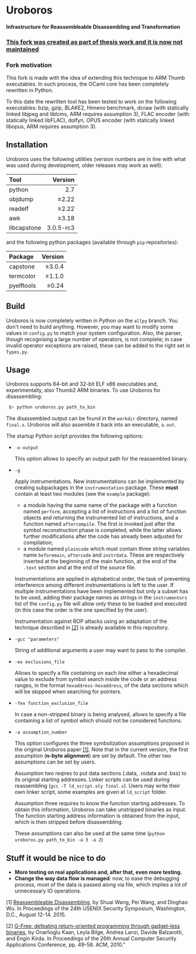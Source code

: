 # Uroboros
#### Infrastructure for Reassembleable Disassembling and Transformation

### <ins>This fork was created as part of thesis work and it is now not maintained</ins>

### Fork motivation

This fork is made with the idea of extending this technique to ARM Thumb executables. In such process, the OCaml core has been completely rewritten in Python.

To this date the rewritten tool has been tested to work on the following executables: bzip, gzip, BLAKE2, Himeno benchmark, dcraw (with statically linked libjpeg and liblcms, ARM requires assumption 3), FLAC encoder (with statically linked libFLAC), dolfyn, OPUS encoder (with statically linked libopus, ARM requires assumption 3).

## Installation

Uroboros uses the following utilities (version numbers are in line with what was used during development, older releases may work as well):

| Tool        | Version   |
|:------------|----------:|
| python      | 2.7       |
| objdump     | ≥2.22     |
| readelf     | ≥2.22     |
| awk         | ≥3.18     |
| libcapstone | 3.0.5-rc3 |

and the following python packages (available through `pip` repositories):

| Package     | Version |
|:------------|--------:|
| capstone    | ≥3.0.4  |
| termcolor   | ≥1.1.0  |
| pyelftools  | ≥0.24   |

## Build

Uroboros is now completely written in Python on the `allpy` branch. You don't need to build anything. However, you may want to modify some values in `config.py` to match your system configuration. Also, the parser, though recognising a large number of operators, is not complete; in case invalid operator exceptions are raised, these can be added to the right set in `Types.py`.

## Usage

Uroboros supports 64-bit and 32-bit ELF x86 executables and, experimentally, also Thumb2 ARM binaries.
To use Uroboros for disassembling:

```bash
 $> python uroboros.py path_to_bin
```

The disassembled output can be found in the `workdir` directory, named `final.s`. Uroboros will also assemble it back into an executable, `a.out`.

The startup Python script provides the following options:

* `-o output`

  This option allows to specify an output path for the reassembled binary.

* `-g`

  Apply instrumentations. New instrumentations can be implemented by creating subpackages in the `instrumentation` package. These **must** contain at least two modules (see the `example` package):

  * a module having the same name of the package with a function named `perform`, accepting a list of instructions and a list of function objects and returning the instrumented list of instructions, and a function named `aftercompile`. The first is invoked just after the symbol reconstruction phase is completed, while the latter allows further modifications after the code has already been adjusted for compilation;
  * a module named `plaincode` which must contain three string variables name `beforemain`, `aftercode` and `instrdata`. These are respectively inserted at the beginning of the main function, at the end of the `.text` section and at the end of the source file.

  Instrumentations are applied in alphabetical order, the task of preventing interference among different instrumentations is left to the user. If multiple instrumentations have been implemented but only a subset has to be used, adding their package names as strings in the `instrumentors` list of the `config.py` file will allow only these to be loaded and executed (in this case the order is the one specified by the user).

    Instrumentation against ROP attacks using an adaptation of the technique described in [\[2\]](#gfree) is already available in this repository.

* `-gcc "parameters"`

  String of additional arguments a user may want to pass to the compiler.

* `-ex exclusions_file`

  Allows to specify a file containing on each line either a hexadecimal value to exclude from symbol search inside the code or an address ranges, in the format `hexaddress-hexaddress`, of the data sections which will be skipped when searching for pointers.

* `-fex function_exclusion_file`

  In case a non-stripped binary is being analysed, allows to specify a file containing a list of symbol which should not be considered functions.

* `-a assumption_number`

  This option configures the three symbolization assumptions proposed in the original Uroboros paper [\[1\]](#uroboros). Note that in the current version, the first assumption (**n-byte alignment**) are set by default. The other two assumptions can be set by users.

  Assumption two reqires to put data sections (.data, .rodata and .bss) to its original starting addresses. Linker scripts can be used during reassembling (`gcc -T ld_script.sty final.s`). Users may write their own linker script, some examples are given at `ld_script` folder.

  Assumption three requires to know the function starting addresses. To obtain this information, Uroboros can take unstripped binaries as input. The function starting address information is obtained from the input, which is then stripped before disassembling.

  These assumptions can also be used at the same time (`python uroboros.py path_to_bin -a 3 -a 2`)

## Stuff it would be nice to do
* **More testing on real applications and, after that, even more testing.**
* **Change the way data flow is managed**: now, to ease the debugging process, most of the data is passed along via file, which implies a lot of unnecessary IO operations.


<a name="uroboros">[1]</a> [Reassembleable Disassembling](https://www.usenix.org/conference/usenixsecurity15/technical-sessions/presentation/wang-shuai), by Shuai Wang, Pei Wang, and Dinghao Wu. In Proceedings of the 24th USENIX Security Symposium, Washington, D.C., August 12-14. 2015.

<a name="gfree">[2]</a> [G-Free: defeating return-oriented programming through gadget-less binaries](https://doi.org/10.1145/1920261.1920269), by Onarlioglu Kaan, Leyla Bilge, Andrea Lanzi, Davide Balzarotti, and Engin Kirda. In Proceedings of the 26th Annual Computer Security Applications Conference, pp. 49-58. ACM, 2010."

